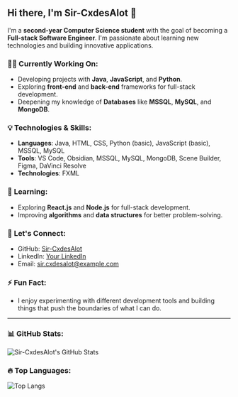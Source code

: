 ## Hi there, I'm **Sir-CxdesAlot** 👋

I'm a **second-year Computer Science student** with the goal of becoming a **Full-stack Software Engineer**. I'm passionate about learning new technologies and building innovative applications.

### 🧑‍💻 **Currently Working On**:
- Developing projects with **Java**, **JavaScript**, and **Python**.
- Exploring **front-end** and **back-end** frameworks for full-stack development.
- Deepening my knowledge of **Databases** like **MSSQL**, **MySQL**, and **MongoDB**.

### 💡 **Technologies & Skills**:
- **Languages**: Java, HTML, CSS, Python (basic), JavaScript (basic), MSSQL, MySQL
- **Tools**: VS Code, Obsidian, MSSQL, MySQL, MongoDB, Scene Builder, Figma, DaVinci Resolve
- **Technologies**: FXML

### 🌱 **Learning**:
- Exploring **React.js** and **Node.js** for full-stack development.
- Improving **algorithms** and **data structures** for better problem-solving.

### 🤝 **Let's Connect**:
- GitHub: [Sir-CxdesAlot](https://github.com/Sir-CxdesAlot)
- LinkedIn: [Your LinkedIn](https://linkedin.com/in/your-linkedin)
- Email: [sir.cxdesalot@example.com](mailto:sir.cxdesalot@example.com)

### ⚡ **Fun Fact**:
- I enjoy experimenting with different development tools and building things that push the boundaries of what I can do.

---

### 📊 **GitHub Stats**:
![Sir-CxdesAlot's GitHub Stats](https://github-readme-stats.vercel.app/api?username=Sir-CxdesAlot&show_icons=true&hide_title=true&count_private=true&theme=radical)

### 🔥 **Top Languages**:
![Top Langs](https://github-readme-stats.vercel.app/api/top-langs/?username=Sir-CxdesAlot&layout=compact&theme=radical)

